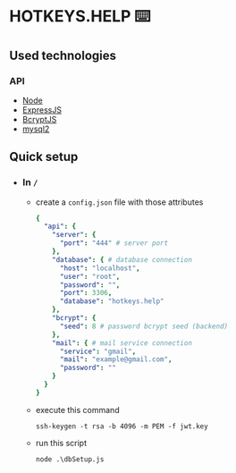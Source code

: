 # HOTKEYS.HELP ⌨️

## Used technologies

### API
* [Node](https://nodejs.org/)
* [ExpressJS](https://expressjs.com/)
* [BcryptJS](https://www.npmjs.com/package/bcryptjs)
* [mysql2](https://www.npmjs.com/package/mysql2)

## Quick setup
* ### In `/` 
  * create a `config.json` file with those attributes
    ```YAML
    {
      "api": {
        "server": {
          "port": "444" # server port
        },
        "database": { # database connection 
          "host": "localhost", 
          "user": "root",
          "password": "",
          "port": 3306,
          "database": "hotkeys.help"
        },
        "bcrypt": {
          "seed": 8 # password bcrypt seed (backend)
        },
        "mail": { # mail service connection 
          "service": "gmail",
          "mail": "example@gmail.com",
          "password": ""
        }
      }
    }
  * execute this command
    ```shell
    ssh-keygen -t rsa -b 4096 -m PEM -f jwt.key
  * run this script
    ```shell
    node .\dbSetup.js
  